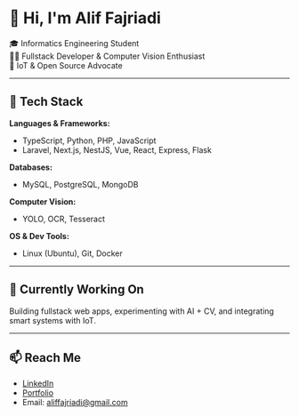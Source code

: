 # 👋 Hi, I'm Alif Fajriadi

🎓 Informatics Engineering Student  
🧑‍💻 Fullstack Developer & Computer Vision Enthusiast  
📡 IoT & Open Source Advocate  

---

## 🚀 Tech Stack

**Languages & Frameworks:**
- TypeScript, Python, PHP, JavaScript  
- Laravel, Next.js, NestJS, Vue, React, Express, Flask

**Databases:**
- MySQL, PostgreSQL, MongoDB

**Computer Vision:**
- YOLO, OCR, Tesseract

**OS & Dev Tools:**
- Linux (Ubuntu), Git, Docker

---

## 🔭 Currently Working On
Building fullstack web apps, experimenting with AI + CV, and integrating smart systems with IoT.

---

## 📫 Reach Me
- [LinkedIn](https://www.linkedin.com/in/alif-fajriadi-434815276/)  
- [Portfolio](https://www.aliffajriadi.my.id/)
- Email: aliffajriadi@gmail.com


